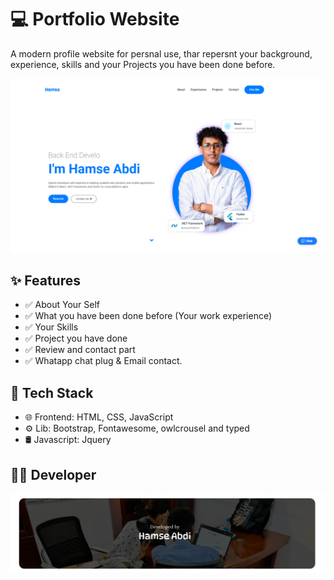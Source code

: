 # 💻 Portfolio Website

A modern profile website for persnal use, thar repersnt your background, experience, skills and your Projects you have been done before.

![Project Screenshot](./img/home.png)



## ✨ Features

- ✅ About Your Self
- ✅ What you have been done before (Your work experience)
- ✅ Your Skills 
- ✅ Project you have done
- ✅ Review and contact part
- ✅ Whatapp chat plug & Email contact.



## 🔧 Tech Stack

- 🌐 Frontend: HTML, CSS, JavaScript
- ⚙️ Lib: Bootstrap, Fontawesome, owlcrousel and typed
- 🛢  Javascript: Jquery

## 👨‍💻 Developer

![Project Screenshot](./img/cov.png)